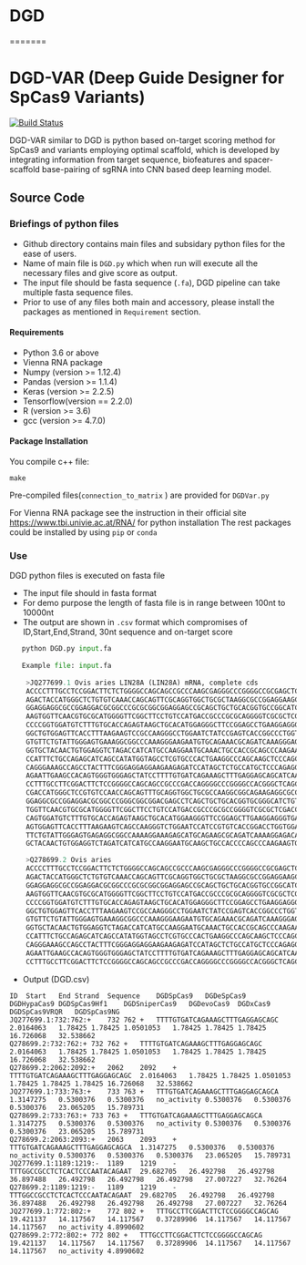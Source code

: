 # DGD
=======
# DGD-VAR (Deep Guide Designer for SpCas9 Variants)
[![Build Status](https://travis-ci.org/joemccann/dillinger.svg?branch=master)](https://travis-ci.org/joemccann/dillinger)

DGD-VAR similar to DGD  is python based on-target scoring method for SpCas9 and variants employing optimal scaffold, which is developed by integrating information from target sequence, biofeatures and spacer-scaffold base-pairing of sgRNA into CNN based deep learning model.

## Source Code

### Briefings of python files
- Github directory contains main files and subsidary python files for the ease of users.
- Name of main file is ```DGD.py``` which when run will execute all the necessary files and give score as output.
- The input file should be fasta sequence (```.fa```), DGD pipeline can take multiple fasta sequence files.
- Prior to use of any files both main and accessory, please install the packages as mentioned in ```Requirement``` section.

#### Requirements
- Python 3.6 or above
- Vienna RNA package
- Numpy (version >= 1.12.4)
- Pandas (version >= 1.1.4)
- Keras (version >= 2.2.5)
- Tensorflow(version == 2.2.0)
- R (version >= 3.6)
- gcc (version >= 4.7.0)

#### Package Installation
You compile c++ file:
```
make
```
Pre-compiled files(```connection_to_matrix``` ) are provided for ```DGDVar.py```

For Vienna RNA package see the instruction in their official site https://www.tbi.univie.ac.at/RNA/ for python installation
The rest packages could be installed by using ```pip``` or ```conda```

### Use
DGD python files is executed on fasta file
- The input file should in fasta format
- For demo purpose the length of fasta file is in range between 100nt to 10000nt
- The output are shown in ```.csv``` format which compromises of ID,Start,End,Strand, 30nt sequence and on-target score
```python
   python DGD.py input.fa
   
   Example file: input.fa
   
    >JQ277699.1 Ovis aries LIN28A (LIN28A) mRNA, complete cds
    ACCCCTTTGCCTCCGGACTTCTCTGGGGCCAGCAGCCGCCCAAGCGAGGGCCCGGGGCCGCGAGCTCAGC
    AGACTACCATGGGCTCTGTGTCAAACCAGCAGTTCGCAGGTGGCTGCGCTAAGGCGCCGGAGGAAGCGCC
    GGAGGAGGCGCCGGAGGACGCGGCCCGCGCGGCGGAGGAGCCGCAGCTGCTGCACGGTGCCGGCATCTGT
    AAGTGGTTCAACGTGCGCATGGGGTTCGGCTTCCTGTCCATGACCGCCCGCGCAGGGGTCGCGCTCGACC
    CCCCGGTGGATGTCTTTGTGCACCAGAGTAAGCTGCACATGGAGGGCTTCCGGAGCCTGAAGGAGGGGGA
    GGCTGTGGAGTTCACCTTTAAGAAGTCCGCCAAGGGCCTGGAATCTATCCGAGTCACCGGCCCTGGTGGG
    GTGTTCTGTATTGGGAGTGAAAGGCGGCCCAAAGGGAAGAATGTGCAGAAACGCAGATCAAAGGGAGACA
    GGTGCTACAACTGTGGAGGTCTAGACCATCATGCCAAGGAATGCAAACTGCCACCGCAGCCCAAGAAGTG
    CCATTTCTGCCAGAGCATCAGCCATATGGTAGCCTCGTGCCCACTGAAGGCCCAGCAAGCTCCCAGCTCC
    CAGGGAAAGCCAGCCTACTTTCGGGAGGAGGAAGAAGAGATCCATAGCTCTGCCATGCTCCCAGAGGCCC
    AGAATTGAAGCCACAGTGGGTGGGAGCTATCCTTTTGTGATCAGAAAGCTTTGAGGAGCAGCATCAATCG
    CCTTTGCCTTCGGACTTCTCCGGGGCCAGCAGCCGCCCGACCAGGGGCCCGGGGCCACGGGCTCAGCCGA
    CGACCATGGGCTCCGTGTCCAACCAGCAGTTTGCAGGTGGCTGCGCCAAGGCGGCAGAAGAGGCGCCCGA
    GGAGGCGCCGGAGGACGCGGCCCGGGCGGCGGACGAGCCTCAGCTGCTGCACGGTGCGGGCATCTGTAAG
    TGGTTCAACGTGCGCATGGGGTTCGGCTTCCTGTCCATGACCGCCCGCGCCGGGGTCGCGCTCGACCCCC
    CAGTGGATGTCTTTGTGCACCAGAGTAAGCTGCACATGGAAGGGTTCCGGAGCTTGAAGGAGGGTGAGGC
    AGTGGAGTTCACCTTTAAGAAGTCAGCCAAGGGTCTGGAATCCATCCGTGTCACCGGACCTGGTGGAGTA
    TTCTGTATTGGGAGTGAGAGGCGGCCAAAAGGAAAGAGCATGCAGAAGCGCAGATCAAAAGGAGACAGGT
    GCTACAACTGTGGAGGTCTAGATCATCATGCCAAGGAATGCAAGCTGCCACCCCAGCCCAAGAAGTGCCA

    >Q278699.2 Ovis aries 
    ACCCCTTTGCCTCCGGACTTCTCTGGGGCCAGCAGCCGCCCAAGCGAGGGCCCGGGGCCGCGAGCTCAGC
    AGACTACCATGGGCTCTGTGTCAAACCAGCAGTTCGCAGGTGGCTGCGCTAAGGCGCCGGAGGAAGCGCC
    GGAGGAGGCGCCGGAGGACGCGGCCCGCGCGGCGGAGGAGCCGCAGCTGCTGCACGGTGCCGGCATCTGT
    AAGTGGTTCAACGTGCGCATGGGGTTCGGCTTCCTGTCCATGACCGCCCGCGCAGGGGTCGCGCTCGACC
    CCCCGGTGGATGTCTTTGTGCACCAGAGTAAGCTGCACATGGAGGGCTTCCGGAGCCTGAAGGAGGGGGA
    GGCTGTGGAGTTCACCTTTAAGAAGTCCGCCAAGGGCCTGGAATCTATCCGAGTCACCGGCCCTGGTGGG
    GTGTTCTGTATTGGGAGTGAAAGGCGGCCCAAAGGGAAGAATGTGCAGAAACGCAGATCAAAGGGAGACA
    GGTGCTACAACTGTGGAGGTCTAGACCATCATGCCAAGGAATGCAAACTGCCACCGCAGCCCAAGAAGTG
    CCATTTCTGCCAGAGCATCAGCCATATGGTAGCCTCGTGCCCACTGAAGGCCCAGCAAGCTCCCAGCTCC
    CAGGGAAAGCCAGCCTACTTTCGGGAGGAGGAAGAAGAGATCCATAGCTCTGCCATGCTCCCAGAGGCCC
    AGAATTGAAGCCACAGTGGGTGGGAGCTATCCTTTTGTGATCAGAAAGCTTTGAGGAGCAGCATCAATCG
    CCTTTGCCTTCGGACTTCTCCGGGGCCAGCAGCCGCCCGACCAGGGGCCCGGGGCCACGGGCTCAGCCGA
```
- Output (DGD.csv)
```
ID	Start	End	Strand	Sequence	DGDSpCas9	DGDeSpCas9	DGDHypaCas9	DGDSpCas9Hf1	DGDSniperCas9	DGDevoCas9	DGDxCas9	DGDSpCas9VRQR	DGDSpCas9NG
JQ277699.1:732:762:+	732	762	+	TTTTGTGATCAGAAAGCTTTGAGGAGCAGC	2.0164063	1.78425	1.78425	1.0501053	1.78425	1.78425	1.78425	16.726068	32.538662
Q278699.2:732:762:+	732	762	+	TTTTGTGATCAGAAAGCTTTGAGGAGCAGC	2.0164063	1.78425	1.78425	1.0501053	1.78425	1.78425	1.78425	16.726068	32.538662
Q278699.2:2062:2092:+	2062	2092	+	TTTTGTGATCAGAAAGCTTTGAGGAGCAGC	2.0164063	1.78425	1.78425	1.0501053	1.78425	1.78425	1.78425	16.726068	32.538662
JQ277699.1:733:763:+	733	763	+	TTTGTGATCAGAAAGCTTTGAGGAGCAGCA	1.3147275	0.5300376	0.5300376	no_activity	0.5300376	0.5300376	0.5300376	23.065205	15.789731
Q278699.2:733:763:+	733	763	+	TTTGTGATCAGAAAGCTTTGAGGAGCAGCA	1.3147275	0.5300376	0.5300376	no_activity	0.5300376	0.5300376	0.5300376	23.065205	15.789731
Q278699.2:2063:2093:+	2063	2093	+	TTTGTGATCAGAAAGCTTTGAGGAGCAGCA	1.3147275	0.5300376	0.5300376	no_activity	0.5300376	0.5300376	0.5300376	23.065205	15.789731
JQ277699.1:1189:1219:-	1189	1219	-	TTTGGCCGCCTCTCACTCCCAATACAGAAT	29.682705	26.492798	26.492798	36.897488	26.492798	26.492798	26.492798	27.007227	32.76264
Q278699.2:1189:1219:-	1189	1219	-	TTTGGCCGCCTCTCACTCCCAATACAGAAT	29.682705	26.492798	26.492798	36.897488	26.492798	26.492798	26.492798	27.007227	32.76264
JQ277699.1:772:802:+	772	802	+	TTTGCCTTCGGACTTCTCCGGGGCCAGCAG	19.421137	14.117567	14.117567	0.37289906	14.117567	14.117567	14.117567	no_activity	4.8990602
Q278699.2:772:802:+	772	802	+	TTTGCCTTCGGACTTCTCCGGGGCCAGCAG	19.421137	14.117567	14.117567	0.37289906	14.117567	14.117567	14.117567	no_activity	4.8990602
```
